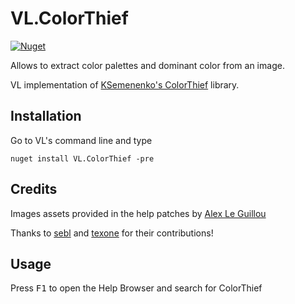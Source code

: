 # VL.ColorThief

[![Nuget](https://img.shields.io/nuget/v/VL.ColorThief?style=flat-square)](https://www.nuget.org/packages/VL.ColorThiefs)

Allows to extract color palettes and dominant color from an image.

VL implementation of [KSemenenko's ColorThief](https://github.com/KSemenenko/ColorThief) library.

## Installation

Go to VL's command line and type

```
nuget install VL.ColorThief -pre
```

## Credits

Images assets provided in the help patches by [Alex Le Guillou](https://alexleguillou.com/)

Thanks to [sebl](https://github.com/sebllll) and [texone](https://github.com/texone) for their contributions!

## Usage

Press <kbd>F1</kbd> to open the Help Browser and search for ColorThief
